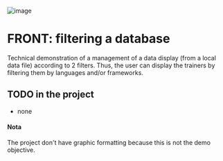![image](https://github.com/Heike13/JS-Algorithms-mini-game/assets/157512723/12ecc489-514b-4a40-8e6d-697b1f40f5d6)

# FRONT: filtering a database

Technical demonstration of a management of a data display (from a local data file) according to 2 filters.
Thus, the user can display the trainers by filtering them by languages and/or frameworks.

## TODO in the project
- none

#### Nota
The project don't have graphic formatting because this is not the demo objective.
